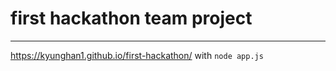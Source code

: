 # first hackathon team project 
---
https://kyunghan1.github.io/first-hackathon/
with `node app.js`
